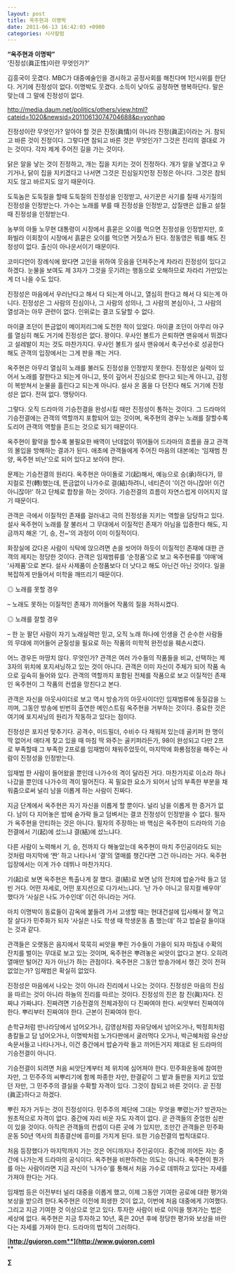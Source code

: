 ```yaml
---
layout: post
title: 옥주현과 이명박
date: 2011-06-13 16:42:03 +0900
categories: 시사칼럼
---
```

**“옥주현과 이명박”**   
‘진정성(眞正性)이란 무엇인가?’ 

김흥국이 웃겼다. MBC가 대중예술인을 경시하고 공정사회를 해친다며 1인시위를 한단다. 거기에 진정성이 없다. 이명박도 웃겼다. 소득이 낮아도 공정하면 행복하단다. 말은 맞는데 그 말에 진정성이 없다. 

http://media.daum.net/politics/others/view.html?cateid=1020&newsid=20110613074704688&p=yonhap 

진정성이란 무엇인가? 알아야 할 것은 진정(眞情)이 아니라 진정(眞正)이라는 거. 참되고 바른 것이 진정이다. 그렇다면 참되고 바른 것은 무엇인가? 그것은 진리의 결대로 가는 것이다. 각자 제게 주어진 길을 가는 것이다. 

닭은 알을 낳는 것이 진정하고, 개는 집을 지키는 것이 진정하다. 개가 알을 낳겠다고 우기거나, 닭이 집을 지키겠다고 나서면 그것은 진심일지언정 진정은 아니다. 그것은 참되지도 않고 바르지도 않기 때문이다. 

도둑놈은 도둑질을 할때 도둑질의 진정성을 인정받고, 사기꾼은 사기를 칠때 사기질의 진정성을 인정받는다. 가수는 노래를 부를 때 진정성을 인정받고, 삽질맨은 삽들고 설칠 때 진정성을 인정받는다. 

농부의 아들 노무현 대통령이 시장에서 흙묻은 오이를 먹으면 진정성을 인정받지만, 호화빌라 이회창이 시장에서 흙묻은 오이를 먹으면 거짓쇼가 된다. 정동영은 뭐를 해도 진정성이 없다. 출신이 아나운서이기 때문이다. 

코미디언이 장례식에 왔다면 고인을 위하여 웃음을 던져주는게 차라리 진정성이 있다고 하겠다. 눈물을 보여도 제 3자가 그것을 웃기려는 행동으로 오해하므로 차라리 가만있는게 더 나을 수도 있다. 

진정성은 마음에서 우러난다고 해서 다 되는게 아니고, 열심히 한다고 해서 다 되는게 아니다. 진정성은 그 사람의 진심이나, 그 사람의 성의나, 그 사람의 본심이나, 그 사람의 열성과는 아무 관련이 없다. 인위로는 결코 도달할 수 없다. 

마이클 조던이 뜬금없이 메이저리그에 도전한 적이 있었다. 마이클 조던이 아무리 야구를 열심히 해도 거기에 진정성은 없다. 꽝이다. 우사인 볼트가 은퇴하면 맨유에서 뛰겠다고 설레발이 치는 것도 마찬가지다. 우사인 볼트가 설사 맨유에서 축구선수로 성공한다 해도 관객의 입장에서는 그게 판을 깨는 거다. 

옥주현은 아무리 열심히 노래를 불러도 진정성을 인정받지 못한다. 진정성은 실력이 있어서 노래를 잘한다고 되는게 아니고, 뜻이 깊어서 진심으로 한다고 되는게 아니고, 감정이 복받쳐서 눈물을 흘린다고 되는게 아니다. 설사 온 몸을 다 던진다 해도 거기에 진정성은 없다. 전혀 없다. 맹탕이다. 

그렇다. 오직 드라마의 기승전결을 완성시킬 때만 진정성이 통하는 것이다. 그 드라마의 기승전결에는 관객의 역할까지 포함되어 있는 것이며, 옥주현의 경우는 노래를 잘할수록 도리어 관객의 역할을 흔드는 것으로 되기 때문이다. 

옥주현이 활약을 할수록 불필요한 배역이 난데없이 뛰어들어 드라마의 흐름을 끊고 관객의 몰입을 방해하는 결과가 된다. 애초에 관객들에게 주어진 마음의 대본에는 ‘임재범 찬양, 옥주현 비난’으로 되어 있다고 보아야 한다. 

문제는 기승전결의 원리다. 옥주현은 아이돌로 기(起)해서, 예능으로 승(承)하다가, 뮤지컬로 전(轉)했는데, 뜬금없이 나가수로 결(結)하려니, 네티즌이 '이건 아니잖아! 이건 아니잖아!' 하고 단체로 합창을 하는 것이다. 기승전결의 흐름이 자연스럽게 이어지지 않기 때문이다. 

관객은 극에서 이질적인 존재를 걸러내고 극의 진정성을 지키는 역할을 담당하고 있다. 설사 옥주현이 노래를 잘 불러서 그 무대에서 이질적인 존재가 아님을 입증한다 해도, 지금까지 해온 ‘기, 승, 전~’의 과정이 이미 이질적이다. 

화장실에 갔다온 사람이 식탁에 앉으려면 손을 씻어야 하듯이 이질적인 존재에 대한 관객의 제지는 정당한 것이다. 관객은 임재범류를 ‘순정품’으로 보고 옥주현류를 ‘야매’에 ‘사제품’으로 본다. 설사 사제품이 순정품보다 더 낫다고 해도 아닌건 아닌 것이다. 일을 복잡하게 만들어서 미학을 깨뜨리기 때문이다. 

◎ 노래를 못할 경우 

  
– 노래도 못하는 이질적인 존재가 끼어들어 작품의 질을 저하시켰다. 

◎ 노래를 잘할 경우 

  
– 한 눈 팔던 사람이 자기 노래실력만 믿고, 오직 노래 하나에 인생을 건 순수한 사람들의 무대에 끼어들어 균질성을 필요로 하는 작품의 미학적 완전성을 훼손시켰다. 

어느 경우든 마땅치 않다. 무엇인가? 관객은 여러 가수들의 작품들을 비교, 선택하는 제 3자의 위치에 포지셔닝하고 있는 것이 아니다. 관객은 이미 자신이 주체가 되어 작품 속으로 깊숙히 들어와 있다. 관객의 역할까지 포함된 전체를 작품으로 보고 이질적인 존재인 옥주현이 그 작품의 컨셉을 망친다고 본다. 

관객은 자신을 아웃사이더로 보고 역시 방송가의 아웃사이더인 임재범류에 동질감을 느끼며, 그동안 방송에 빈번히 출연한 메인스트림 옥주현을 거부하는 것이다. 중요한 것은 여기에 포지셔닝의 원리가 작동하고 있다는 점이다. 

진정성은 포지션 맞추기다. 공격수, 미드필더, 수비수 다 채워져 있는데 골키퍼 한 명이 딱 없어서 애타게 찾고 있을 때 마침 딱 와주는 골키퍼라든가, 98이 완성되고 다만 2프로 부족할때 그 부족한 2프로를 임재범이 채워주었듯이, 마지막에 화룡점정을 해주는 사람이 진정성을 인정받는다. 

임재범 한 사람이 들어왔을 뿐인데 나가수의 격이 달라진 거다. 마찬가지로 이소라 하나 나갔을 뿐인데 나가수의 격이 떨어진다. 꼭 필요한 요소가 되어서 남의 부족한 부분을 채워줌으로써 널리 남을 이롭게 하는 사람이 진짜다. 

지금 단계에서 옥주현은 자기 자신을 이롭게 할 뿐이다. 널리 남을 이롭게 한 증거가 없다. 남이 다 지어놓은 밥에 숟가락 들고 덤벼서는 결코 진정성이 인정받을 수 없다. 필자가 옥주현을 안티하는 것은 아니다. 필자의 주장하는 바 핵심은 옥주현이 드라마의 기승전결에서 기(起)에 섰느냐 결(結)에 섰느냐다. 

다른 사람이 노력해서 기, 승, 전까지 다 해놓았는데 옥주현이 마치 주인공이라도 되는 것처럼 마지막에 ‘짠’ 하고 나타나서 ‘결’의 열매를 챙긴다면 그건 아니라는 거다. 옥주현 입장에서는 이게 가수 데뷔나 마찬가지다. 

기(起)로 보면 옥주현은 특출나게 잘 했다. 결(結)로 보면 남의 잔치에 밥숟가락 들고 덤빈 거다. 어떤 자세로, 어떤 포지션으로 다가서느냐다. ‘난 가수 아니고 뮤지컬 배우야’ 했다가 ‘사실은 나도 가수인데’ 이건 아니라는 거다. 

마치 이명박이 동료들이 감옥에 붙들려 가서 고생할 때는 현대건설에 입사해서 잘 먹고 잘 살다가 민주화가 되자 ‘사실은 나도 학생 때 학생운동 좀 했는데’ 하고 밥숟갈 들이대는 것과 같다. 

관객들은 오랫동은 음지에서 묵묵히 씨앗을 뿌린 가수들이 가을이 되자 마침내 수확의 잔치를 벌이는 무대로 보고 있는 것이며, 옥주현은 뿌려놓은 씨앗이 없다고 본다. 오히려 열매만 털어간 자가 아닌가 하는 관점이다. 옥주현은 그동안 방송가에서 챙긴 것이 전혀 없었는가? 임재범은 확실히 없었다. 

진정성은 마음에서 나오는 것이 아니라 진리에서 나오는 것이다. 진정성은 마음의 진심을 따르는 것이 아니라 하늘의 진리를 따르는 것이다. 진정성의 진은 참 진(眞)자다. 진짜냐 가짜냐다. 진짜려면 기승전결의 전체과정이 다 진짜여야 한다. 씨앗부터 진짜여야 한다. 뿌리부터 진짜여야 한다. 근본이 진짜여야 한다. 

손학규처럼 딴나라당에서 넘어오거나, 김영삼처럼 자유당에서 넘어오거나, 박정희처럼 총칼들고 담 넘어오거나, 이명박처럼 노가다판에서 굴러먹다 오거나, 박근혜처럼 유산상속문서들고 나타나거나, 이건 중간에서 밥숟가락 들고 끼어든거지 제대로 된 드라마의 기승전결이 아니다. 

기승전결이 되려면 처음 씨앗단계부터 제 위치에 심어져야 한다. 민주화운동에 참여한 자만, 그 민주주의 씨뿌리기에 함께 파종한 자만, 한결같이 그 밭과 들판을 지키고 있었던 자만, 그 민주주의 결실을 수확할 자격이 있다. 그것이 참되고 바른 것이다. 곧 진정(眞正)하다고 하겠다. 

뿌린 자가 거두는 것이 진정성이다. 민주주의 제단에 그대는 무엇을 뿌렸는가? 방관자는 원초적으로 자격이 없다. 중간에 자리 비운 자도 자격이 없다. 곧 관객들의 준엄한 심판이 있을 것이다. 아직은 관객들의 컨셉이 다른 곳에 가 있지만, 조만간 관객들은 민주화 운동 50년 역사의 최종결산에 흥미를 가지게 된다. 또한 기승전결의 법칙대로다. 



처음 등장했다가 마지막까지 가는 것은 어디까지나 주인공이다. 중간에 끼어든 자는 중간에 나가는게 드라마의 공식이다. 옥주현을 비판하려는 의도는 아니다. 옥주현이 뭔가를 아는 사람이라면 지금 자신이 ‘나가수’를 통해서 처음 가수로 데뷔하고 있다는 자세를 가져야 한다는 거다. 



임재범 등은 이전부터 널리 대중을 이롭게 했고, 이제 그동안 기여한 공로에 대한 평가와 보상을 받으려 한다.옥주현은 이전에 희생한 것이 없고, 이번에 처음 대중에게 기여했다. 그리고 지금 기여한 것 이상으로 얻고 있다. 투자한 사람이 바로 이익을 챙겨가는 법은 세상에 없다. 옥주현은 지금 투자하고 10년, 혹은 20년 후에 정당한 평가와 보상을 바란다는 자세를 가져야 한다. 드라마의 법칙이 그러하다. 




  




[**http://gujoron.com**](http://www.gujoron.com)**  
** 

**∑**